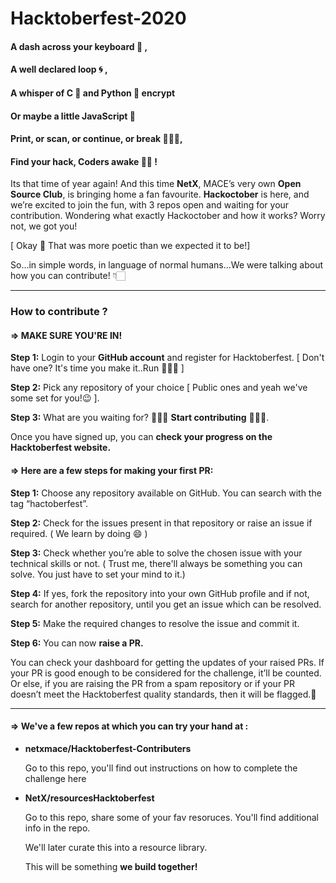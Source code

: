 # Hacktoberfest-2020

#### A dash across your keyboard 🎹 ,  
#### A well declared loop 🌀 ,   
#### A whisper of C  🌝   and Python  🐍   encrypt  
#### Or maybe a little JavaScript 🧠 
#### Print, or scan, or continue, or break 🤹🏻‍♀️,  
#### Find your hack, Coders awake 🧞‍♂️ !  

Its that time of year again! And this time **NetX**, MACE’s very own **Open Source Club**, is bringing home a fan favourite. **Hackoctober** is here, and we’re excited to join the fun, with 3 repos open and waiting for your contribution. Wondering what exactly Hackoctober and how it works? Worry not, we got you!  

[ Okay 👀 That was more poetic than we expected it to be!]

So...in simple words, in language of normal humans...We were talking about how you can contribute! 👇🏻

----------------------------------------------------------------------------------------------------------------------------------------------------

### How to contribute ?

#### => MAKE SURE YOU'RE IN!

**Step 1:** Login to your **GitHub account** and register for Hacktoberfest. [ Don't have one? It's time you make it..Run 🏃🏻‍♂️ ] 

**Step 2:** Pick any repository of your choice [ Public ones and yeah we've some set for you!😉 ].  

**Step 3:** What are you waiting for? 👨🏻‍💻 **Start contributing** 👩🏻‍💻.  

Once you have signed up, you can **check your progress on the Hacktoberfest website.**  

#### => Here are a few steps for making your first PR:  

**Step 1:** Choose any repository available on GitHub. You can search with the tag “hactoberfest”. 

**Step 2:** Check for the issues present in that repository or raise an issue if required. ( We learn by doing 😄 ) 

**Step 3:** Check whether you’re able to solve the chosen issue with your technical skills or not. ( Trust me, there'll always be something you can solve. You just have to set your mind to it.)
        
**Step 4:** If yes, fork the repository into your own GitHub profile and if not, search for another repository, until you get an issue which can be resolved. 

**Step 5:** Make the required changes to resolve the issue and commit it.  

**Step 6:** You can now **raise a PR.**  
  
You can check your dashboard for getting the updates of your raised PRs. If your PR is good enough to be considered for the challenge, it’ll be counted. Or else, if you are raising the PR from a spam repository or if your PR doesn’t meet the Hacktoberfest quality standards, then it will be flagged.🏴

----------------------------------------------------------------------------------------------------------------------------------------------------

#### => We've a few repos at which you can try your hand at : 

- **netxmace/Hacktoberfest-Contributers**  

  Go to this repo, you'll find out instructions on how to complete the challenge here
 
- **NetX/resourcesHacktoberfest**  

  Go to this repo, share some of your fav resoruces. You'll find additional info in the repo. 
  
  We'll later curate this into a resource library. 
  
  This will be something **we build together!**
  
  <!---
- **NetX/enteprowfriend**  
    Head over to this repo, share some of your **friend's awesome projects** on github that deserve some light.
    
    Who doesn't love some attention? 😌
    
    -->
   
  
